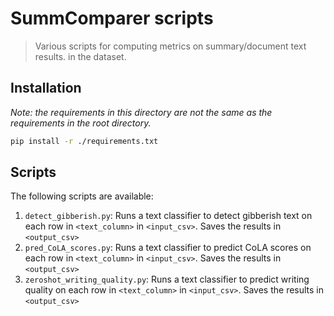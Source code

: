 # SummComparer scripts

> Various scripts for computing metrics on summary/document text results. in the dataset.

## Installation

_Note: the requirements in this directory are not the same as the requirements in the root directory._

```bash
pip install -r ./requirements.txt
```

## Scripts

The following scripts are available:

1. `detect_gibberish.py`: Runs a text classifier to detect gibberish text on each row in `<text_column>` in `<input_csv>`. Saves the results in `<output_csv>`
2. `pred_CoLA_scores.py`: Runs a text classifier to predict CoLA scores on each row in `<text_column>` in `<input_csv>`. Saves the results in `<output_csv>`
3. `zeroshot_writing_quality.py`: Runs a text classifier to predict writing quality on each row in `<text_column>` in `<input_csv>`. Saves the results in `<output_csv>`
